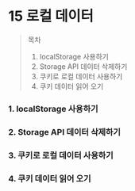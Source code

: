 # 15 로컬 데이터

> 목차
>
> 1. localStorage 사용하기
> 2. Storage API 데이터 삭제하기
> 3. 쿠키로 로컬 데이터 사용하기
> 4. 쿠키 데이터 읽어 오기

### 1. localStorage 사용하기

### 2. Storage API 데이터 삭제하기

### 3. 쿠키로 로컬 데이터 사용하기

### 4. 쿠키 데이터 읽어 오기
